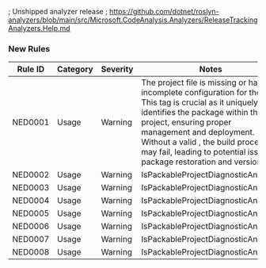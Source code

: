 ; Unshipped analyzer release
; https://github.com/dotnet/roslyn-analyzers/blob/main/src/Microsoft.CodeAnalysis.Analyzers/ReleaseTrackingAnalyzers.Help.md

### New Rules

Rule ID | Category | Severity | Notes
--------|----------|----------|-------
NED0001 | Usage | Warning | The project file is missing or has an incomplete configuration for the <PackageId /> tag. This tag is crucial as it uniquely identifies the package within the project, ensuring proper management and deployment. Without a valid <PackageId />, the build process may fail, leading to potential issues in package restoration and versioning.
NED0002 | Usage | Warning | IsPackableProjectDiagnosticAnalyzer
NED0003 | Usage | Warning | IsPackableProjectDiagnosticAnalyzer
NED0004 | Usage | Warning | IsPackableProjectDiagnosticAnalyzer
NED0005 | Usage | Warning | IsPackableProjectDiagnosticAnalyzer
NED0006 | Usage | Warning | IsPackableProjectDiagnosticAnalyzer
NED0007 | Usage | Warning | IsPackableProjectDiagnosticAnalyzer
NED0008 | Usage | Warning | IsPackableProjectDiagnosticAnalyzer